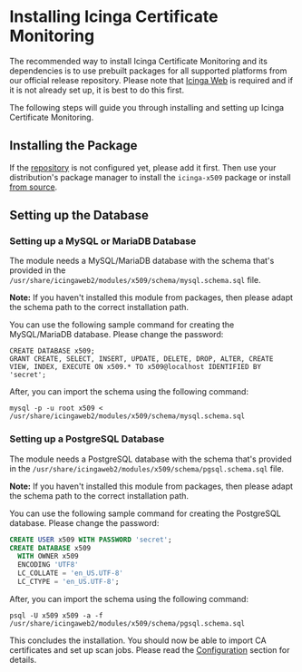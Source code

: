 <!-- {% if index %} -->
# Installing Icinga Certificate Monitoring

The recommended way to install Icinga Certificate Monitoring
and its dependencies is to use prebuilt packages for
all supported platforms from our official release repository.
Please note that [Icinga Web](https://icinga.com/docs/icinga-web) is required
and if it is not already set up, it is best to do this first.

The following steps will guide you through installing and setting up Icinga Certificate Monitoring.
<!-- {% else %} -->
<!-- {% if not icingaDocs %} -->

## Installing the Package

If the [repository](https://packages.icinga.com) is not configured yet, please add it first.
Then use your distribution's package manager to install the `icinga-x509` package
or install [from source](02-Installation.md.d/From-Source.md).
<!-- {% endif %} -->

## Setting up the Database

### Setting up a MySQL or MariaDB Database

The module needs a MySQL/MariaDB database with the schema that's provided in the `/usr/share/icingaweb2/modules/x509/schema/mysql.schema.sql` file.
<!-- {% if not icingaDocs %} -->

**Note:** If you haven't installed this module from packages, then please adapt the schema path to the correct installation path.

<!-- {% endif %} -->

You can use the following sample command for creating the MySQL/MariaDB database. Please change the password:

```
CREATE DATABASE x509;
GRANT CREATE, SELECT, INSERT, UPDATE, DELETE, DROP, ALTER, CREATE VIEW, INDEX, EXECUTE ON x509.* TO x509@localhost IDENTIFIED BY 'secret';
```

After, you can import the schema using the following command:

```
mysql -p -u root x509 < /usr/share/icingaweb2/modules/x509/schema/mysql.schema.sql
```

### Setting up a PostgreSQL Database

The module needs a PostgreSQL database with the schema that's provided in the `/usr/share/icingaweb2/modules/x509/schema/pgsql.schema.sql` file.
<!-- {% if not icingaDocs %} -->

**Note:** If you haven't installed this module from packages, then please adapt the schema path to the correct installation path.

<!-- {% endif %} -->

You can use the following sample command for creating the PostgreSQL database. Please change the password:

```sql
CREATE USER x509 WITH PASSWORD 'secret';
CREATE DATABASE x509
  WITH OWNER x509
  ENCODING 'UTF8'
  LC_COLLATE = 'en_US.UTF-8'
  LC_CTYPE = 'en_US.UTF-8';
```

After, you can import the schema using the following command:

```
psql -U x509 x509 -a -f /usr/share/icingaweb2/modules/x509/schema/pgsql.schema.sql
```

This concludes the installation. You should now be able to import CA certificates and set up scan jobs.
Please read the [Configuration](03-Configuration.md) section for details.
<!-- {% endif %} --><!-- {# end else if index #} -->
